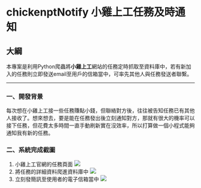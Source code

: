 # chickenptNotify 小雞上工任務及時通知

## 大綱
本專案是利用Python爬蟲將**小雞上工**網站的任務定時抓取至資料庫中，若有新加入的任務則立即發送email至用戶的信箱當中，可率先其他人與任務發送者聯繫。
  
---
### 一、開發背景
每次想在小雞上工接一些任務賺點小錢，但聯絡對方後，往往被告知任務已有其他人接收了。想來想去，要是能在任務發出後立刻通知對方，那就有很大的機率可以接下任務，但花費太多時間一直手動刷新實在沒效率，所以打算做一個小程式能夠通知我有新的任務。

### 二、系統完成截圖
1. 小雞上工官網的任務頁面
![](https://i.imgur.com/yjc6VZe.png)
2. 將任務的詳細資料爬進資料庫中 
![](https://i.imgur.com/Xwoez36.png)
3. 立刻發簡訊至使用者的電子信箱當中
![](https://i.imgur.com/0KwvMCA.png)

